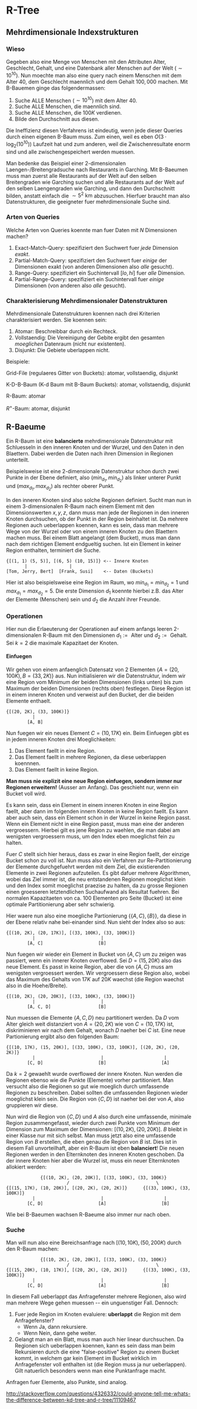 # R-Tree

## Mehrdimensionale Indexstrukturen

### Wieso

Gegeben also eine Menge von Menschen mit den Attributen ${\text{Alter},
\text{Geschlecht}, \text{Gehalt}}$, und eine Datenbank aller Menschen auf der
Welt ($\sim 10^{10}$). Nun moechte man also eine query nach einem
Menschen mit dem Alter $40$, dem Geschlecht $\text{maennlich}$ und dem Gehalt
$100,000$ machen. Mit B-Bauemen ginge das folgendermassen:

1. Suche ALLE Menschen ($\sim 10^{10}$) mit dem Alter $40$.
2. Suche ALLE Menschen, die maennlich sind.
3. Suche ALLE Menschen, die $100K$ verdienen.
4. Bilde den Durchschnitt aus diesen.

Die Ineffizienz diesen Verfahrens ist eindeutig, wenn jede dieser Queries durch
einen eigenen B-Baum muss. Zum einen, weil es eben $O(3 \cdot\log_2(10^{10}))$
Laufzeit hat und zum anderen, weil die Zwischenresultate enorm sind und alle
zwischengespeichert werden muessen.

Man bedenke das Beispiel einer 2-dimensionalen Laengen-/Breitengradsuche nach Restaurants in
Garching. Mit B-Baeumen muss man zuerst alle Restaurants auf der Welt auf den
selben Breitengraden wie Garching suchen und alle Restaurants auf der Welt auf
den selben Laengengraden wie Garching, und dann den Durchschnitt bilden, anstatt
einfach die $\sim 5^2 \text{ km}$ abzusuchen. Hierfuer braucht man also
Datenstrukturen, die geeigneter fuer mehrdimensionale Suche sind.

### Arten von Queries

Welche Arten von Queries koennte man fuer Daten mit $N$ Dimensionen machen?

1. Exact-Match-Query: spezifiziert den Suchwert fuer *jede* Dimension *exakt*.
2. Partial-Match-Query: spezifiziert den Suchwert fuer *einige* der Dimensionen
   exakt (von anderen Dimensionen also *alle* gesucht).
3. Range-Query: spezifiziert ein Suchintervall $[lo, hi]$ fuer *alle* Dimension.
4. Partial-Range-Query: spezifiziert ein Suchintervall fuer *einige* Dimensionen
   (von anderen also *alle* gesucht).


### Charakterisierung Mehrdimensionaler Datenstrukturen

Mehrdimensionale Datenstrukturen koennen nach drei Kriterien charakterisiert
werden. Sie koennen sein:

1. Atomar: Beschreibbar durch ein Rechteck.
2. Vollstaendig: Die Vereinigung der Gebite ergibt den gesamten *moeglichen*
   Datenraum (nicht nur existenten).
3. Disjunkt: Die Gebiete uberlappen nicht.

Beispiele:

Grid-File (regulaeres Gitter von Buckets): atomar, vollstaendig, disjunkt

K-D-B-Baum (K-d Baum mit B-Baum Buckets): atomar, vollstaendig, disjunkt

R-Baum: atomar

$R^+$-Baum: atomar, disjunkt

## R-Baeume

Ein R-Baum ist eine __balancierte__ mehrdimensionale Datenstruktur mit
Schluesseln in den inneren Knoten und der Wurzel, und den Daten in den
Blaettern. Dabei werden die Daten nach ihren Dimension in Regionen unterteilt.

Beispielsweise ist eine 2-dimensionale Datenstruktur schon durch zwei Punkte in
der Ebene definiert, also $(min_{d_1}, min_{d_2})$ als linker unterer Punkt und
$(max_{d_1}, max_{d_2})$ als rechter oberer Punkt.

In den inneren Knoten sind also solche Regionen definiert. Sucht man nun in
einem 3-dimensionalen R-Baum nach einem Element mit den Dimensionswerten $x, y,
z$, dann muss man jede der Regionen in den inneren Knoten durchsuchen, ob der
Punkt in der Region beinhaltet ist. Da mehrere Regionen auch ueberlappen
koennen, kann es sein, dass man mehrere Wege von der Wurzel oder von einem
inneren Knoten zu den Blaettern machen muss. Bei einem Blatt angelangt (dem
Bucket), muss man dann nach dem richtigen Element endgueltig suchen. Ist ein
Element in keiner Region enthalten, terminiert die Suche.

```
{[(1, 1) (5, 5)], [(6, 5) (10, 15)]} <-- Innere Knoten
       |                |
[Tom, Jerry, Bert]  [Frank, Susi]    <-- Daten (Buckets)
```

Hier ist also beispielsweise eine Region im Raum, wo $min_{d_1} = min_{d_2} = 1$
und $max_{d_1} = max_{d_2} = 5$. Die erste Dimension $d_1$ koennte hierbei
z.B. das Alter der Elemente (Menschen) sein und $d_2$ die Anzahl ihrer Freunde.

### Operationen

Hier nun die Erlaeuterung der Operationen auf einem anfangs leeren
2-dimensionalen R-Baum mit den Dimensionen $d_1 := \text{ Alter}$ und $d_2 :=
\text{ Gehalt}$. Sei $k = 2$ die maximale Kapazitaet der Knoten.

#### Einfuegen

Wir gehen von einem anfaenglich Datensatz von $2$ Elementen $\{A = (20, 100K), B
= (33,
2K)\}$ aus. Nun initialisieren wir die Datenstruktur, indem wir eine Region vom
Minimum der beiden Dimensionen (links unten) bis zum Maximum der beiden
Dimensionen (rechts oben) festlegen. Diese Region ist in einem inneren Knoten
und verweist auf den Bucket, der die beiden Elemente enthaelt.

```
{[(20, 2K), (33, 100K)]}
          |
	    [A, B]
```

Nun fuegen wir ein neues Element $C = (10, 17K)$ ein. Beim Einfuegen gibt es in
jedem inneren Knoten drei Moeglichkeiten:

1. Das Element faellt in eine Region.
2. Das Element faellt in mehrere Regionen, da diese ueberlappen koennnen.
3. Das Element faellt in keine Region.

__Man muss nie explizit eine neue Region einfuegen, sondern immer nur Regionen
erweitern!__ (Ausser am Anfang). Das geschieht nur, wenn ein Bucket voll wird.

Es kann sein, dass ein Element in einem inneren Knoten in eine Region faellt,
aber dann im folgenden innern Knoten in keine Region faellt. Es kann aber auch
sein, dass ein Element schon in der Wurzel in keine Region passt. Wenn ein
Element nicht in eine Region passt, muss man eine der anderen
vergroessern. Hierbei gilt es jene Region zu waehlen, die man dabei am wenigsten
vergroessern muss, um den Index eben moeglichst fein zu halten.

Fuer $C$ stellt sich hier heraus, dass es zwar in eine Region faellt, der
einzige Bucket schon zu voll ist. Nun muss also ein Verfahren zur
Re-Partitionierung der Elemente durchgefuehrt werden mit dem Ziel, die
existierenden Elemente in zwei Regionen aufzuteilen. Es gibt dafuer mehrere
Algorithmen, wobei das Ziel immer ist, die neu entstandenen Regionen moeglichst
klein und den Index somit moeglichst praezise zu halten, da zu grosse Regionen
einen groesseren letztendlichen Suchaufwand als Resultat fuehren. Bei normalen
Kapazitaeten von ca. 100 Elementen pro Seite (Bucket) ist eine optimale
Partitionierung aber sehr schwierig.

Hier waere nun also eine moegliche Partionierung $\{\{A, C\}, \{B\}\}$, da diese
in der Ebene relativ nahe bei-einander sind. Nun sieht der Index also so aus:

```
{[(10, 2K), (20, 17K)], [(33, 100K), (33, 100K)]}
          |                         |
	    [A, C]                     [B]
```

Nun fuegen wir wieder ein Element in Bucket von $\{A, C\}$ um zu zeigen was
passiert, wenn ein innerer Knoten overflowed. Sei $D = (15, 20K)$ also das neue
Element. Es passt in keine Region, aber die von $\{A, C\}$ muss am wenigsten
vergroessert werden. Wir vergroessern diese Region also, wobei das Maximum des
Gehalts von $17K$ auf $20K$ waechst (die Region waechst also in die Hoehe/Breite).

```
{[(10, 2K), (20, 20K)], [(33, 100K), (33, 100K)]}
          |                         |
	    [A, C, D]                  [B]
```


Nun muessen die Elemente $\{A, C, D\}$ neu partitionert werden.  Da $D$ vom
Alter gleich weit distanziert von $A = (20, 2K)$ wie von $C = (10, 17K)$ ist,
diskriminieren wir nach dem Gehalt, wonach $D$ naeher bei $C$ ist. Eine neue
Partionierung ergibt also den folgenden Baum:

```
{[(10, 17K), (15, 20K)], [(33, 100K), (33, 100K)], [(20, 2K), (20, 2K)]}
          |                         |                       |
	    [C, D]                     [B]                     [A]
```

Da $k = 2$ gewaehlt wurde overflowed der innere Knoten. Nun werden die Regionen
ebenso wie die Punkte (Elemente) vorher partitioniert. Man versucht also die
Regionen so gut wie moeglich durch umfassende Regionen zu beschreiben. Dabei
sollten die umfassenden Regionen wieder moeglichst klein sein. Die Region von
$\{C, D\}$ ist naeher bei der von $A$, also gruppieren wir diese.

Nun wird die Region von $\{C, D \}$ und $A$ also durch eine umfassende,
minimale Region zusammengefasst, wieder durch zwei Punkte vom Minimum der
Dimension zum Maximum der Dimensionen: $[(10, 2K), (20, 20K)]$. $B$ bleibt in
einer Klasse nur mit sich selbst. Man muss jetzt also eine umfassende Region von
$B$ erstellen, die eben genau die Region von $B$ ist. Dies ist in diesem Fall
unvorteilhaft, aber ein R-Baum ist eben __balanciert__! Die neuen Regionen
werden in den Elternknoten des inneren Knoten geschoben. Da der innere Knoten
hier aber die Wurzel ist, muss ein neuer Elternknoten allokiert werden:

```
             {[(10, 2K), (20, 20K)], [(33, 100K), (33, 100K)}
                       /                                 \
{[(15, 17K), (10, 20K)], [(20, 2K), (20, 2K)]}      {[(33, 100K), (33, 100K)]}
          |                         |                       |
	    [C, D]                     [A]                     [B]
```

Wie bei B-Baeumen wachsen R-Baeume also immer nur nach oben.

### Suche

Man will nun also eine Bereichsanfrage nach
$[(10, 10K), (50, 200K)$ durch den R-Baum machen:

```
             {[(10, 2K), (20, 20K)], [(33, 100K), (33, 100K)}
                       /                                 \
{[(15, 20K), (10, 17K)], [(20, 2K), (20, 2K)]}      {[(33, 100K), (33, 100K)]}
          |                         |                       |
	    [C, D]                     [A]                     [B]
```

In diesem Fall ueberlappt das Anfragefenster mehrere Regionen, also wird man
mehrere Wege gehen muessen -- ein unguenstiger Fall. Dennoch:

1. Fuer jede Region im Knoten evaluiere: __uberlappt__ die Region mit dem
   Anfragefenster?
   + Wenn Ja, dann rekursiere.
   + Wenn Nein, dann gehe weiter.
2. Gelangt man an ein Blatt, muss man auch hier linear durchsuchen. Da Regionen
   sich ueberlappen koennen, kann es sein dass man beim Rekursieren durch die
   eine "false-positive" Region zu einem Bucket kommt, in welchem gar kein
   Element im Bucket wirklich im Anfragefenster voll enthalten ist (die Region
   muss ja nur ueberlappen). Gilt natuerlich besonders wenn man eine
   Punktanfrage macht.

Anfragen fuer Elemente, also Punkte, sind analog.

http://stackoverflow.com/questions/4326332/could-anyone-tell-me-whats-the-difference-between-kd-tree-and-r-tree/11109467
